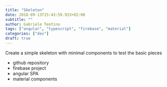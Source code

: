 ```yaml
---
title: "Skeleton"
date: 2018-09-13T15:43:59.933+02:00
subtitle: ""
author: Gabriele Teotino
tags: ["angular", "typescript", "firebase", "material"]
categories: ["dev"]
draft: true
---
```


Create a simple skeleton with minimal components to test the basic pieces

- github repository
- firebase project
- angular SPA
- material components
